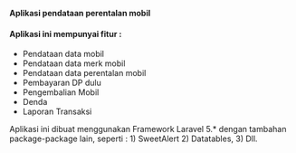 <b>Aplikasi pendataan perentalan mobil</b>
<h4>
    Aplikasi ini mempunyai fitur : 
</h4>
<ul>
        <li> Pendataan data mobil</li>
        <li> Pendataan data merk mobil</li>
        <li> Pendataan data perentalan mobil</li>
        <li> Pembayaran DP dulu</li>
        <li> Pengembalian Mobil</li>
        <li> Denda</li>
        <li> Laporan Transaksi</li>
</ul>

 <p>Aplikasi ini dibuat menggunakan Framework Laravel 5.* dengan tambahan package-package lain, seperti : 1) SweetAlert 2) Datatables, 3) Dll.</p>

